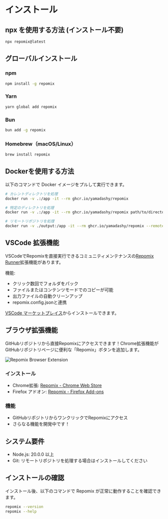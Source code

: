 # インストール

## npx を使用する方法 (インストール不要)

```bash
npx repomix@latest
```

## グローバルインストール

### npm
```bash
npm install -g repomix
```

### Yarn
```bash
yarn global add repomix
```

### Bun
```bash
bun add -g repomix
```

### Homebrew（macOS/Linux）
```bash
brew install repomix
```

## Dockerを使用する方法

以下のコマンドで Docker イメージをプルして実行できます。

```bash
# カレントディレクトリを処理
docker run -v .:/app -it --rm ghcr.io/yamadashy/repomix

# 特定のディレクトリを処理
docker run -v .:/app -it --rm ghcr.io/yamadashy/repomix path/to/directory

# リモートリポジトリを処理
docker run -v ./output:/app -it --rm ghcr.io/yamadashy/repomix --remote yamadashy/repomix
```

## VSCode 拡張機能

VSCodeでRepomixを直接実行できるコミュニティメンテナンスの[Repomix Runner](https://marketplace.visualstudio.com/items?itemName=DorianMassoulier.repomix-runner)拡張機能があります。

機能:
- クリック数回でフォルダをパック
- ファイルまたはコンテンツモードでのコピーが可能
- 出力ファイルの自動クリーンアップ
- repomix.config.jsonと連携

[VSCode マーケットプレイス](https://marketplace.visualstudio.com/items?itemName=DorianMassoulier.repomix-runner)からインストールできます。

## ブラウザ拡張機能

GitHubリポジトリから直接Repomixにアクセスできます！Chrome拡張機能がGitHubリポジトリページに便利な「Repomix」ボタンを追加します。

![Repomix Browser Extension](/images/docs/browser-extension.png)

### インストール
- Chrome拡張: [Repomix - Chrome Web Store](https://chromewebstore.google.com/detail/repomix/fimfamikepjgchehkohedilpdigcpkoa)
- Firefox アドオン: [Repomix - Firefox Add-ons](https://addons.mozilla.org/firefox/addon/repomix/)

### 機能
- GitHubリポジトリからワンクリックでRepomixにアクセス
- さらなる機能を開発中です！

## システム要件

- Node.js: 20.0.0 以上
- Git: リモートリポジトリを処理する場合はインストールしてください

## インストールの確認

インストール後、以下のコマンドで Repomix が正常に動作することを確認できます。

```bash
repomix --version
repomix --help
```
